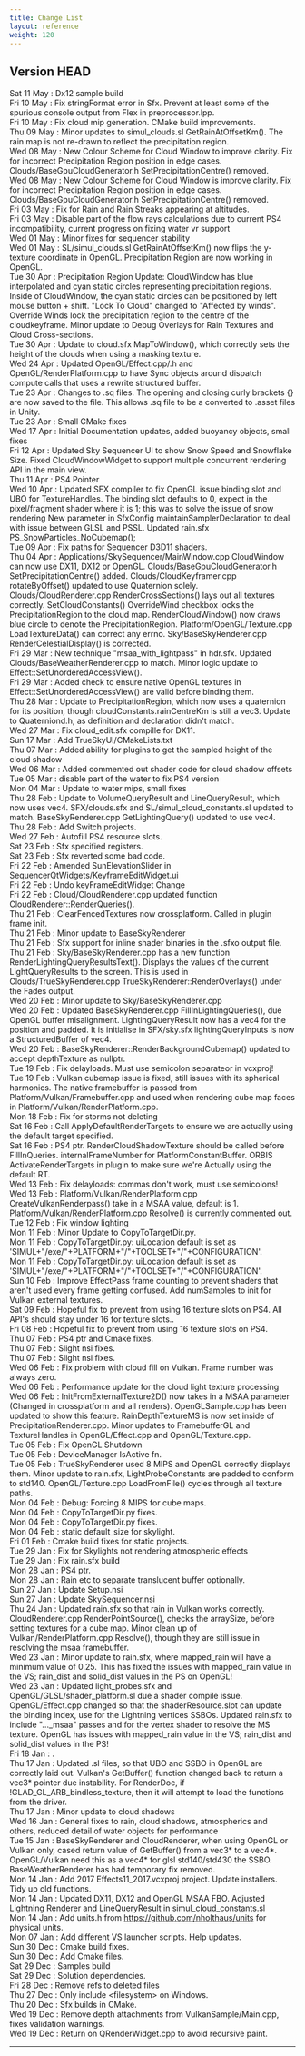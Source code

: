```yaml
---
title: Change List
layout: reference
weight: 120
---
```




Version HEAD
---
Sat 11 May : Dx12 sample build  
Fri 10 May : Fix stringFormat error in Sfx. Prevent at least some of the spurious console output from Flex in preprocessor.lpp.  
Fri 10 May : Fix cloud mip generation. CMake build improvements.  
Thu 09 May : Minor updates to simul_clouds.sl GetRainAtOffsetKm(). The rain map is not re-drawn to reflect the precipitation region.  
Wed 08 May : New Colour Scheme for Cloud Window to improve clarity. Fix for incorrect Precipitation Region position in edge cases. Clouds/BaseGpuCloudGenerator.h SetPrecipitationCentre() removed.  
Wed 08 May : New Colour Scheme for Cloud Window is improve clarity. Fix for incorrect Precipitation Region position in edge cases. Clouds/BaseGpuCloudGenerator.h SetPrecipitationCentre() removed.  
Fri 03 May : Fix for Rain and Rain Streaks appearing at altitudes.  
Fri 03 May : Disable part of the flow rays calculations due to current PS4 incompatibility, current progress on fixing water vr support  
Wed 01 May : Minor fixes for sequencer stability  
Wed 01 May : SL/simul_clouds.sl GetRainAtOffsetKm() now flips the y-texture coordinate in OpenGL. Precipitation Region are now working in OpenGL.  
Tue 30 Apr : Precipitation Region Update: CloudWindow has blue interpolated and cyan static circles representing precipitation regions. Inside of CloudWindow, the cyan static circles can be positioned by left mouse button + shift. "Lock To Cloud" changed to "Affected by winds". Override Winds lock the precipitation region to the centre of the cloudkeyframe. Minor update to Debug Overlays for Rain Textures and Cloud Cross-sections.  
Tue 30 Apr : Update to cloud.sfx MapToWindow(), which correctly sets the height of the clouds when using a masking texture.  
Wed 24 Apr : Updated OpenGL/Effect.cpp/.h and OpenGL/RenderPlatform.cpp to have Sync objects around dispatch compute calls that uses a rewrite structured buffer.  
Tue 23 Apr : Changes to .sq files. The opening and closing curly brackets {} are now saved to the file. This allows .sq file to be a converted to .asset files in Unity.  
Tue 23 Apr : Small CMake fixes  
Wed 17 Apr : Initial Documentation updates, added buoyancy objects, small fixes  
Fri 12 Apr : Updated Sky Sequencer UI to show Snow Speed and Snowflake Size. Fixed CloudWindowWidget to support multiple concurrent rendering API in the main view.  
Thu 11 Apr : PS4 Pointer  
Wed 10 Apr : Updated SFX compiler to fix OpenGL issue binding slot and UBO for TextureHandles. The binding slot defaults to 0, expect in the pixel/fragment shader where it is 1; this was to solve the issue of snow rendering New parameter in SfxConfig maintainSamplerDeclaration to deal with issue between GLSL and PSSL. Updated rain.sfx PS_SnowParticles_NoCubemap();  
Tue 09 Apr : Fix paths for Sequencer D3D11 shaders.  
Thu 04 Apr : Applications/SkySequencer/MainWindow.cpp CloudWindow can now use DX11, DX12 or OpenGL. Clouds/BaseGpuCloudGenerator.h SetPrecipitationCentre() added. Clouds/CloudKeyframer.cpp rotateByOffset() updated to use Quaternion solely. Clouds/CloudRenderer.cpp RenderCrossSections() lays out all textures correctly. SetCloudConstants() OverrideWind checkbox locks the PrecipitationRegion to the cloud map. RenderCloudWindow() now draws blue circle to denote the PrecipitationRegion. Platform/OpenGL/Texture.cpp LoadTextureData() can correct any errno. Sky/BaseSkyRenderer.cpp RenderCelestialDisplay() is corrected.  
Fri 29 Mar : New technique "msaa_with_lightpass" in hdr.sfx. Updated Clouds/BaseWeatherRenderer.cpp to match. Minor logic update to Effect::SetUnorderedAccessView().  
Fri 29 Mar : Added check to ensure native OpenGL textures in Effect::SetUnorderedAccessView() are valid before binding them.  
Thu 28 Mar : Update to PrecipitationRegion, which now uses a quaternion for its position, though cloudConstants.rainCentreKm is still a vec3. Update to Quaterniond.h, as definition and declaration didn't match.  
Wed 27 Mar : Fix cloud_edit.sfx compille for DX11.  
Sun 17 Mar : Add TrueSkyUI/CMakeLists.txt  
Thu 07 Mar : Added ability for plugins to get the sampled height of the cloud shadow  
Wed 06 Mar : Added commented out shader code for cloud shadow offsets  
Tue 05 Mar : disable part of the water to fix PS4 version  
Mon 04 Mar : Update to water mips, small fixes  
Thu 28 Feb : Update to VolumeQueryResult and LineQueryResult, which now uses vec4. SFX/clouds.sfx and SL/simul_cloud_constants.sl updated to match. BaseSkyRenderer.cpp GetLightingQuery() updated to use vec4.  
Thu 28 Feb : Add Switch projects.  
Wed 27 Feb : Autofill PS4 resource slots.  
Sat 23 Feb : Sfx specified registers.  
Sat 23 Feb : Sfx reverted some bad code.  
Fri 22 Feb : Amended SunElevationSlider in SequencerQtWidgets/KeyframeEditWidget.ui  
Fri 22 Feb : Undo keyFrameEditWidget Change  
Fri 22 Feb : Cloud/CloudRenderer.cpp updated function CloudRenderer::RenderQueries().  
Thu 21 Feb : ClearFencedTextures now crossplatform. Called in plugin frame init.  
Thu 21 Feb : Minor update to BaseSkyRenderer  
Thu 21 Feb : Sfx support for inline shader binaries in the .sfxo output file.  
Thu 21 Feb : Sky/BaseSkyRenderer.cpp has a new function RenderLightingQueryResultsText(). Displays the values of the current LightQueryResults to the screen. This is used in Clouds/TrueSkyRenderer.cpp TrueSkyRenderer::RenderOverlays() under the Fades output.  
Wed 20 Feb : Minor update to Sky/BaseSkyRenderer.cpp  
Wed 20 Feb : Updated BaseSkyRenderer.cpp FillInLightingQueries(), due OpenGL buffer misalignment. LightingQueryResult now has a vec4 for the position and padded. It is initialise in SFX/sky.sfx lightingQueryInputs is now a StructuredBuffer of vec4.  
Wed 20 Feb : BaseSkyRenderer::RenderBackgroundCubemap() updated to accept depthTexture as nullptr.  
Tue 19 Feb : Fix delayloads. Must use semicolon separateor in vcxproj!  
Tue 19 Feb : Vulkan cubemap issue is fixed, still issues with its spherical harmonics. The native framebuffer is passed from Platform/Vulkan/Framebuffer.cpp and used when rendering cube map faces in Platform/Vulkan/RenderPlatform.cpp.  
Mon 18 Feb : Fix for storms not deleting  
Sat 16 Feb : Call ApplyDefaultRenderTargets to ensure we are actually using the default target specified.  
Sat 16 Feb : PS4 ptr. RenderCloudShadowTexture should be called before FillInQueries. internalFrameNumber for PlatformConstantBuffer. ORBIS ActivateRenderTargets in plugin to make sure we're Actually using the default RT.  
Wed 13 Feb : Fix delayloads: commas don't work, must use semicolons!  
Wed 13 Feb : Platform/Vulkan/RenderPlatform.cpp CreateVulkanRenderpass() take in a MSAA value, default is 1. Platform/Vulkan/RenderPlatform.cpp Resolve() is currently commented out.  
Tue 12 Feb : Fix window lighting  
Mon 11 Feb : Minor Update to CopyToTargetDir.py.  
Mon 11 Feb : CopyToTargetDir.py: uiLocation default is set as 'SIMUL+"/exe/"+PLATFORM+"/"+TOOLSET+"/"+CONFIGURATION'.  
Mon 11 Feb : CopyToTargetDir.py: uiLocation default is set as 'SIMUL+"/exe/"+PLATFORM+"/"+TOOLSET+"/"+CONFIGURATION'.  
Sun 10 Feb : Improve EffectPass frame counting to prevent shaders that aren't used every frame getting confused. Add numSamples to init for Vulkan external textures.  
Sat 09 Feb : Hopeful fix to prevent from using 16 texture slots on PS4. All API's should stay under 16 for texture slots..  
Fri 08 Feb : Hopeful fix to prevent from using 16 texture slots on PS4.  
Thu 07 Feb : PS4 ptr and Cmake fixes.  
Thu 07 Feb : Slight nsi fixes.  
Thu 07 Feb : Slight nsi fixes.  
Wed 06 Feb : Fix problem with cloud fill on Vulkan. Frame number was always zero.  
Wed 06 Feb : Performance update for the cloud light texture processing  
Wed 06 Feb : InitFromExternalTexture2D() now takes in a MSAA parameter (Changed in crossplatform and all renders). OpenGLSample.cpp has been updated to show this feature. RainDepthTextureMS is now set inside of PrecipitationRenderer.cpp. Minor updates to FramebufferGL and TextureHandles in OpenGL/Effect.cpp and OpenGL/Texture.cpp.  
Tue 05 Feb : Fix OpenGL Shutdown  
Tue 05 Feb : DeviceManager IsActive fn.  
Tue 05 Feb : TrueSkyRenderer used 8 MIPS and OpenGL correctly displays them. Minor update to rain.sfx, LightProbeConstants are padded to conform to std140. OpenGL/Texture.cpp LoadFromFile() cycles through all texture paths.  
Mon 04 Feb : Debug: Forcing 8 MIPS for cube maps.  
Mon 04 Feb : CopyToTargetDir.py fixes.  
Mon 04 Feb : CopyToTargetDir.py fixes.  
Mon 04 Feb : static default_size for skylight.  
Fri 01 Feb : Cmake build fixes for static projects.  
Tue 29 Jan : Fix for Skylights not rendering atmospheric effects  
Tue 29 Jan : Fix rain.sfx build  
Mon 28 Jan : PS4 ptr.  
Mon 28 Jan : Rain etc to separate translucent buffer optionally.  
Sun 27 Jan : Update Setup.nsi  
Sun 27 Jan : Update SkySequencer.nsi  
Thu 24 Jan : Updated rain.sfx so that rain in Vulkan works correctly. CloudRenderer.cpp RenderPointSource(), checks the arraySize, before setting textures for a cube map. Minor clean up of Vulkan/RenderPlatform.cpp Resolve(), though they are still issue in resolving the msaa framebuffer.  
Wed 23 Jan : Minor update to rain.sfx, where mapped_rain will have a minimum value of 0.25. This has fixed the issues with mapped_rain value in the VS; rain_dist and solid_dist values in the PS on OpenGL!  
Wed 23 Jan : Updated light_probes.sfx and OpenGL/GLSL/shader_platform.sl due a shader compile issue. OpenGL/Effect.cpp changed so that the shaderResource.slot can update the binding index, use for the Lightning vertices SSBOs. Updated rain.sfx to include "..._msaa" passes and for the vertex shader to resolve the MS texture. OpenGL has issues with mapped_rain value in the VS; rain_dist and solid_dist values in the PS!  
Fri 18 Jan : .  
Thu 17 Jan : Updated .sl files, so that UBO and SSBO in OpenGL are correctly laid out. Vulkan's GetBuffer() function changed back to return a vec3* pointer due instability. For RenderDoc, if !GLAD_GL_ARB_bindless_texture, then it will attempt to load the functions from the driver.  
Thu 17 Jan : Minor update to cloud shadows  
Wed 16 Jan : General fixes to rain, cloud shadows, atmospherics and others, reduced detail of water objects for performance  
Tue 15 Jan : BaseSkyRenderer and CloudRenderer, when using OpenGL or Vulkan only, cased return value of GetBuffer() from a vec3* to a vec4*. OpenGL/Vulkan need this as a vec4* for glsl std140/std430 the SSBO. BaseWeatherRenderer has had temporary fix removed.  
Mon 14 Jan : Add 2017 Effects11_2017.vcxproj project. Update installers. Tidy up old functions.  
Mon 14 Jan : Updated DX11, DX12 and OpenGL MSAA FBO. Adjusted Lightning Renderer and LineQueryResult in simul_cloud_constants.sl  
Mon 14 Jan : Add units.h from https://github.com/nholthaus/units for physical units.  
Mon 07 Jan : Add different VS launcher scripts. Help updates.  
Sun 30 Dec : Cmake build fixes.  
Sun 30 Dec : Add Cmake files.  
Sat 29 Dec : Samples build  
Sat 29 Dec : Solution dependencies.  
Fri 28 Dec : Remove refs to deleted files  
Thu 27 Dec : Only include \<filesystem\> on Windows.  
Thu 20 Dec : Sfx builds in CMake.  
Wed 19 Dec : Remove depth attachments from VulkanSample/Main.cpp, fixes validation warnings.  
Wed 19 Dec : Return on QRenderWidget.cpp to avoid recursive paint.  

<hr>
